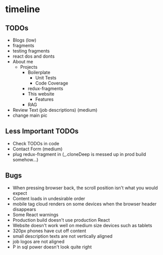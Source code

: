 # timeline

## TODOs
 * Blogs (low)
  * fragments
  * testing fragments   
  * react dos and donts
  * About me
    * Projects
        * Boilerplate
          * Unit Tests
          * Code Coverage
        * redux-fragments
        * This website
          * Features
        * RAG
 * Review Text (job descriptions) (medium)
 * change main pic
  
## Less Important TODOs
 * Check TODOs in code
 * Contact Form (medium)
 * plug redux-fragment in (_.cloneDeep is messed up in prod build somehow...)
 
## Bugs
 * When pressing browser back, the scroll position isn't what you would expect
 * Content loads in undesirable order
 * mobile tag cloud renders on some devices when the browser header disappears
 * Some React warnings
 * Production build doesn't use production React
 * Website doesn't work well on medium size devices such as tablets
 * 320px phones have cut off content
 * small description texts are not vertically aligned
 * job logos are not aligned
 * P in sql power doesn't look quite right
 